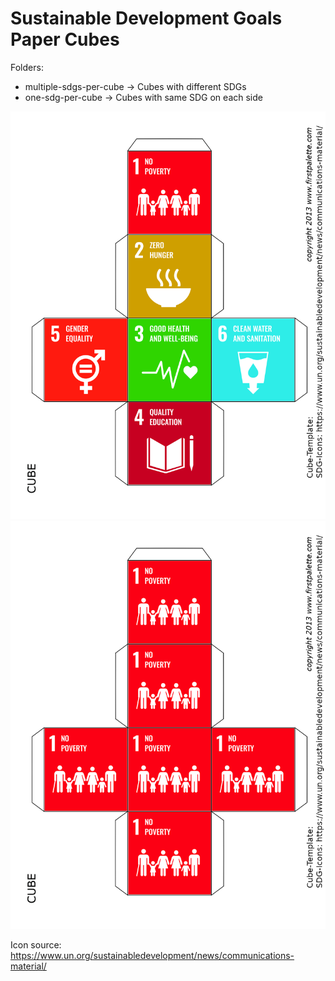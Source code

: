 # Sustainable Development Goals Paper Cubes

Folders:
* multiple-sdgs-per-cube -> Cubes with different SDGs
* one-sdg-per-cube -> Cubes with same SDG on each side

![Multiple SDG icons per cube](multiple-sdgs-per-cube/1.png "Multiple SDGs per Cube")
![Single SDG icon per cube](one-sdg-per-cube/1.png "Single SDG per Cube")


Icon source: https://www.un.org/sustainabledevelopment/news/communications-material/